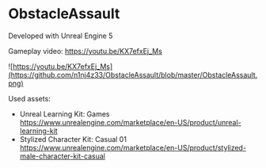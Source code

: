 # ObstacleAssault

Developed with Unreal Engine 5

Gameplay video: https://youtu.be/KX7efxEj_Ms

![https://youtu.be/KX7efxEj_Ms](https://github.com/n1nj4z33/ObstacleAssault/blob/master/ObstacleAssault.png)

Used assets:

- Unreal Learning Kit: Games
 https://www.unrealengine.com/marketplace/en-US/product/unreal-learning-kit
- Stylized Character Kit: Casual 01 https://www.unrealengine.com/marketplace/en-US/product/stylized-male-character-kit-casual
